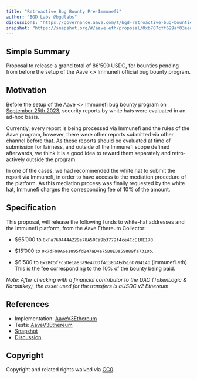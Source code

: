 ```yaml
---
title: "Retroactive Bug Bounty Pre-Immunefi"
author: "BGD Labs @bgdlabs"
discussions: "https://governance.aave.com/t/bgd-retroactive-bug-bounties-proposal-pre-immunefi/15989"
snapshot: "https://snapshot.org/#/aave.eth/proposal/0xb707cff629af03eeaa44bbbb7e38def2907a53791eb16d472dac1d45fb5ec26b"
---
```


## Simple Summary

Proposal to release a grand total of 86’500 USDC, for bounties pending from before the setup of the Aave <> Immunefi official bug bounty program.

## Motivation

Before the setup of the Aave <> Immunefi bug bounty program on [September 25th 2023](https://governance-v2.aave.com/governance/proposal/325/), security reports by white hats were evaluated in an ad-hoc basis.

Currently, every report is being processed via Immunefi and the rules of the Aave program, however, there were other reports submitted via other channel before that. As these reports should be evaluated at time of submission for fairness, and outside of the Immunefi scope defined afterwards, we think it is a good idea to reward them separately and retro-actively outside the program.

In one of the cases, we had recommended the white hat to submit the report via Immunefi, in order to have access to the mediation procedure of the platform. As this mediation process was finally requested by the white hat, Immunefi charges the corresponding fee of 10% of the amount.

## Specification

This proposal, will release the following funds to white-hat addresses and the Immunefi platform, from the Aave Ethereum Collector:

- $65’000 to `0xFa760444A229e78A50Ca9b3779f4ce4CcE10E170`.

- $15’000 to `0x7dF98A6e1895fd247aD4e75B8EDa59889fa7310b`.

- $6'500 to `0x2BC5fFc5De1a83a9e4cDDfA138bAEd516D70414b` (immunefi.eth). This is the fee corresponding to the 10% of the bounty being paid.

_Note: After checking with a financial contributor to the DAO (TokenLogic & Karpatkey), the asset used for the transfers is aUSDC v2 Ethereum_

## References

- Implementation: [AaveV3Ethereum](https://github.com/bgd-labs/aave-proposals-v3/blob/acb952495e591972e26915668817a0cd0b3b7d05/src/20240205_AaveV3Ethereum_RetroactiveBugBountyPreImmunefi/AaveV3Ethereum_RetroactiveBugBountyPreImmunefi_20240205.sol)
- Tests: [AaveV3Ethereum](https://github.com/bgd-labs/aave-proposals-v3/blob/acb952495e591972e26915668817a0cd0b3b7d05/src/20240205_AaveV3Ethereum_RetroactiveBugBountyPreImmunefi/AaveV3Ethereum_RetroactiveBugBountyPreImmunefi_20240205.t.sol)
- [Snapshot](https://snapshot.org/#/aave.eth/proposal/0xb707cff629af03eeaa44bbbb7e38def2907a53791eb16d472dac1d45fb5ec26b)
- [Discussion](https://governance.aave.com/t/bgd-retroactive-bug-bounties-proposal-pre-immunefi/15989)

## Copyright

Copyright and related rights waived via [CC0](https://creativecommons.org/publicdomain/zero/1.0/).
